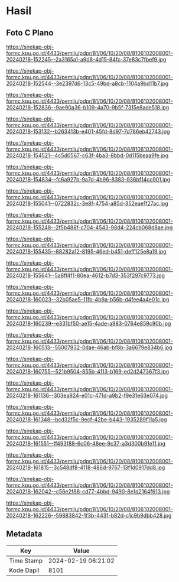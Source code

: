 # Hasil

## Foto C Plano

https://sirekap-obj-formc.kpu.go.id/4433/pemilu/pdpr/81/06/10/20/08/8106102008001-20240218-152245--2a3165a1-a9d8-4d15-84fc-37e83c7fbef9.jpg

https://sirekap-obj-formc.kpu.go.id/4433/pemilu/pdpr/81/06/10/20/08/8106102008001-20240218-152544--3e2397d6-13c5-49bd-a8cb-1104a9bd11b7.jpg

https://sirekap-obj-formc.kpu.go.id/4433/pemilu/pdpr/81/06/10/20/08/8106102008001-20240218-152836--9ae90a36-b109-4a70-9b5f-7315e8ade518.jpg

https://sirekap-obj-formc.kpu.go.id/4433/pemilu/pdpr/81/06/10/20/08/8106102008001-20240218-153132--b263413b-e401-45fd-8d97-7d786eb42743.jpg

https://sirekap-obj-formc.kpu.go.id/4433/pemilu/pdpr/81/06/10/20/08/8106102008001-20240218-154521--4c5d0567-c63f-4ba3-8bbd-0d115beaa9fe.jpg

https://sirekap-obj-formc.kpu.go.id/4433/pemilu/pdpr/81/06/10/20/08/8106102008001-20240218-154834--fc6a927b-9a7d-4b96-8383-936bf14cc901.jpg

https://sirekap-obj-formc.kpu.go.id/4433/pemilu/pdpr/81/06/10/20/08/8106102008001-20240218-155041--0722832c-3e8f-4754-a85d-352eae1f27ac.jpg

https://sirekap-obj-formc.kpu.go.id/4433/pemilu/pdpr/81/06/10/20/08/8106102008001-20240218-155248--2f5b488f-c704-4543-98d4-224cb068d8ae.jpg

https://sirekap-obj-formc.kpu.go.id/4433/pemilu/pdpr/81/06/10/20/08/8106102008001-20240218-155435--88282a12-8195-46ed-b451-deff125e8a19.jpg

https://sirekap-obj-formc.kpu.go.id/4433/pemilu/pdpr/81/06/10/20/08/8106102008001-20240218-155641--5a8ff4f1-80ea-4612-b7d3-353f297c9773.jpg

https://sirekap-obj-formc.kpu.go.id/4433/pemilu/pdpr/81/06/10/20/08/8106102008001-20240218-160023--32b05ae5-11fb-4b9a-b56b-d4fee4a4e01c.jpg

https://sirekap-obj-formc.kpu.go.id/4433/pemilu/pdpr/81/06/10/20/08/8106102008001-20240218-160239--e331bf50-ae15-4ade-a983-0764e859c90b.jpg

https://sirekap-obj-formc.kpu.go.id/4433/pemilu/pdpr/81/06/10/20/08/8106102008001-20240218-160513--55007832-0dae-46ab-bf8b-3a6679e834b6.jpg

https://sirekap-obj-formc.kpu.go.id/4433/pemilu/pdpr/81/06/10/20/08/8106102008001-20240218-160755--521b9504-855b-4113-b169-ed2d247367f3.jpg

https://sirekap-obj-formc.kpu.go.id/4433/pemilu/pdpr/81/06/10/20/08/8106102008001-20240218-161136--303ea924-e01c-471d-a9b2-f9e31e63e074.jpg

https://sirekap-obj-formc.kpu.go.id/4433/pemilu/pdpr/81/06/10/20/08/8106102008001-20240218-161348--bcd32f5c-9ecf-42be-b443-1935289f11a5.jpg

https://sirekap-obj-formc.kpu.go.id/4433/pemilu/pdpr/81/06/10/20/08/8106102008001-20240218-161551--ff493f88-6c06-48ee-9c37-a3d300b91e11.jpg

https://sirekap-obj-formc.kpu.go.id/4433/pemilu/pdpr/81/06/10/20/08/8106102008001-20240218-161815--3c548df8-4118-486d-9767-13f1d0917dd8.jpg

https://sirekap-obj-formc.kpu.go.id/4433/pemilu/pdpr/81/06/10/20/08/8106102008001-20240218-162042--c56e2f88-cd77-4bbd-9490-8e1d2164f613.jpg

https://sirekap-obj-formc.kpu.go.id/4433/pemilu/pdpr/81/06/10/20/08/8106102008001-20240218-162226--59883842-1f3b-4431-b82d-c1c9b9dbb428.jpg


## Metadata

| Key        | Value               |
| ---------- | ------------------- |
| Time Stamp | 2024-02-19 06:21:02 |
| Kode Dapil | 8101                |



